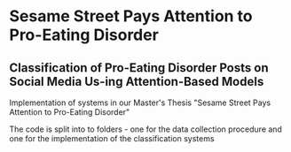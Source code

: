 # Sesame Street Pays Attention to Pro-Eating Disorder
## Classification of Pro-Eating Disorder Posts on Social Media Us-ing Attention-Based Models
Implementation of systems in our Master's Thesis "Sesame Street Pays Attention to Pro-Eating Disorder"

The code is split into to folders - one for the data collection procedure and one for the implementation of the classification systems

